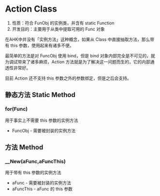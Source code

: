 # Action Class

1.  性质：符合 FunObj 的实例类，并含有 static Function
2.	开发目的：主要用于从类中提取可用的 Func 对象

在AHK中并没有「实例方法」这种概念，如果从 Class 中直接抽取方法，那么带有 this 参数，使用起来有诸多不便。

最简单的方法是对 FuncObj 使用 bind，但是 bind 对象内部完全是不可见的，就为调试带来了诸多麻烦，Action 方法就是为了解决这一问题而生的，它的内部通透性非常好。

目前 Action 还不支持 this 参数之外的参数绑定，但是之后会支持。

## 静态方法 Static Method

### for(Func)

用于事实上不需要 this 参数的实例方法

- FuncObj - 需要被封装的实例方法

## 方法 Method

### __New(aFunc,aFuncThis)

用于带有 this 参数的实例方法

- aFunc - 需要被封装的实例方法
- aFuncThis - aFunc 的 this 参数